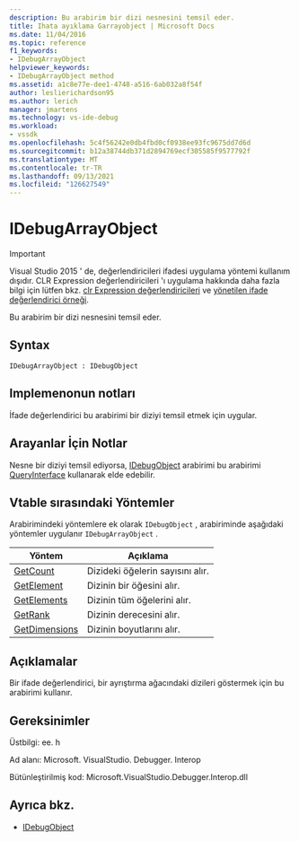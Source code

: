 ```yaml
---
description: Bu arabirim bir dizi nesnesini temsil eder.
title: Ihata ayıklama Garrayobject | Microsoft Docs
ms.date: 11/04/2016
ms.topic: reference
f1_keywords:
- IDebugArrayObject
helpviewer_keywords:
- IDebugArrayObject method
ms.assetid: a1c8e77e-dee1-4748-a516-6ab032a8f54f
author: leslierichardson95
ms.author: lerich
manager: jmartens
ms.technology: vs-ide-debug
ms.workload:
- vssdk
ms.openlocfilehash: 5c4f56242e0db4fbd0cf0938ee93fc9675dd7d6d
ms.sourcegitcommit: b12a38744db371d2894769ecf305585f9577792f
ms.translationtype: MT
ms.contentlocale: tr-TR
ms.lasthandoff: 09/13/2021
ms.locfileid: "126627549"
---
```

# <a name="idebugarrayobject"></a>IDebugArrayObject
> [!IMPORTANT]
> Visual Studio 2015 ' de, değerlendiricileri ifadesi uygulama yöntemi kullanım dışıdır. CLR Expression değerlendiricileri 'ı uygulama hakkında daha fazla bilgi için lütfen bkz. [clr Expression değerlendiricileri](https://github.com/Microsoft/ConcordExtensibilitySamples/wiki/CLR-Expression-Evaluators) ve [yönetilen ifade değerlendirici örneği](https://github.com/Microsoft/ConcordExtensibilitySamples/wiki/Managed-Expression-Evaluator-Sample).

 Bu arabirim bir dizi nesnesini temsil eder.

## <a name="syntax"></a>Syntax

```
IDebugArrayObject : IDebugObject
```

## <a name="notes-for-implementers"></a>Implemenonun notları
 İfade değerlendirici bu arabirimi bir diziyi temsil etmek için uygular.

## <a name="notes-for-callers"></a>Arayanlar İçin Notlar
 Nesne bir diziyi temsil ediyorsa, [IDebugObject](../../../extensibility/debugger/reference/idebugobject.md) arabirimi bu arabirimi [QueryInterface](/cpp/atl/queryinterface) kullanarak elde edebilir.

## <a name="methods-in-vtable-order"></a>Vtable sırasındaki Yöntemler
 Arabirimindeki yöntemlere ek olarak `IDebugObject` , arabiriminde aşağıdaki yöntemler uygulanır `IDebugArrayObject` .

|Yöntem|Açıklama|
|------------|-----------------|
|[GetCount](../../../extensibility/debugger/reference/idebugarrayobject-getcount.md)|Dizideki öğelerin sayısını alır.|
|[GetElement](../../../extensibility/debugger/reference/idebugarrayobject-getelement.md)|Dizinin bir öğesini alır.|
|[GetElements](../../../extensibility/debugger/reference/idebugarrayobject-getelements.md)|Dizinin tüm öğelerini alır.|
|[GetRank](../../../extensibility/debugger/reference/idebugarrayobject-getrank.md)|Dizinin derecesini alır.|
|[GetDimensions](../../../extensibility/debugger/reference/idebugarrayobject-getdimensions.md)|Dizinin boyutlarını alır.|

## <a name="remarks"></a>Açıklamalar
 Bir ifade değerlendirici, bir ayrıştırma ağacındaki dizileri göstermek için bu arabirimi kullanır.

## <a name="requirements"></a>Gereksinimler
 Üstbilgi: ee. h

 Ad alanı: Microsoft. VisualStudio. Debugger. Interop

 Bütünleştirilmiş kod: Microsoft.VisualStudio.Debugger.Interop.dll

## <a name="see-also"></a>Ayrıca bkz.
- [IDebugObject](../../../extensibility/debugger/reference/idebugobject.md)
